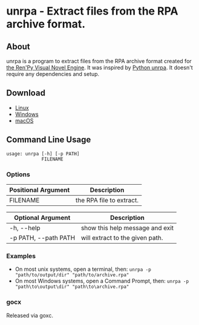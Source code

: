 # unrpa - Extract files from the RPA archive format.

## About

unrpa is a program to extract files from the RPA archive format created
for [the Ren'Py Visual Novel Engine](http://www.renpy.org/). It was inspired by [Python unrpa](https://github.com/Lattyware/unrpa). 
It doesn't require any dependencies and setup. 

## Download
* [Linux](https://github.com/im7mortal/unrpa/releases/download/v1.0.0/unrpa_linux_amd64.tar.gz)
* [Windows](https://github.com/im7mortal/unrpa/releases/download/v1.0.0/unrpa_windows_amd64.zip)
* [macOS](https://github.com/im7mortal/unrpa/releases/download/v1.0.0/unrpa_darwin_amd64.zip)

## Command Line Usage

```
usage: unrpa [-h] [-p PATH]
             FILENAME
```

### Options

| Positional Argument | Description              |
|---------------------|--------------------------|
| FILENAME            | the RPA file to extract. |

| Optional Argument            | Description                                                |
|------------------------------|------------------------------------------------------------|
|  -h, --help                  | show this help message and exit                          |
|  -p PATH, --path PATH        | will extract to the given path.                            |

### Examples

 - On most unix systems, open a terminal, then:
   `unrpa -p "path/to/output/dir" "path/to/archive.rpa"`
 - On most Windows systems, open a Command Prompt, then:
   `unrpa -p "path\to\output\dir" "path\to\archive.rpa"`

### gocx

Released via goxc.

